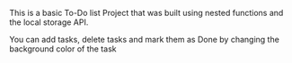 This is a basic To-Do list Project that was built using nested functions and the local storage API.

You can add tasks, delete tasks and mark them as Done by changing the background color of the task
